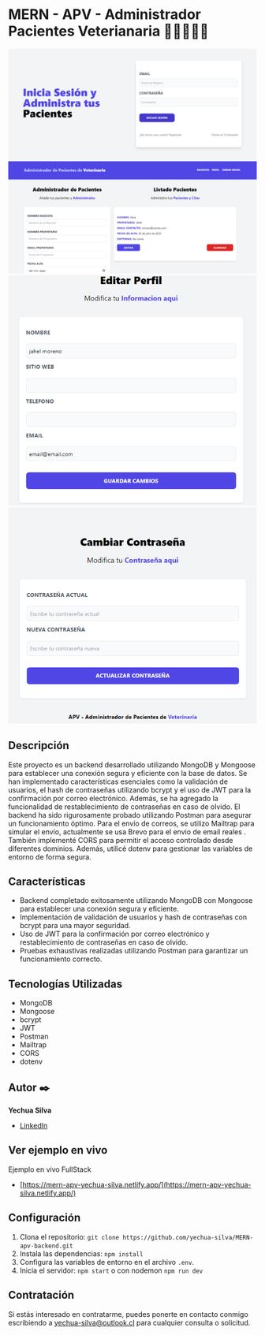<h1>MERN - APV - Administrador Pacientes Veterianaria  🐕‍🦺🐶🧑‍⚕️</h1>
<img src="./img/1.png" alt="inicio de sesion">
<img src="./img/2.png" alt="administrador de pacientes">
<img src="./img/3.png" alt="editar perfil">
<img src="./img/4.png" alt="cambiar constraseña">

## Descripción 
Este proyecto es un backend desarrollado utilizando MongoDB y Mongoose para establecer una conexión segura y eficiente con la base de datos. Se han implementado características esenciales como la validación de usuarios, el hash de contraseñas utilizando bcrypt y el uso de JWT para la confirmación por correo electrónico. Además, se ha agregado la funcionalidad de restablecimiento de contraseñas en caso de olvido. El backend ha sido rigurosamente probado utilizando Postman para asegurar un funcionamiento óptimo.
Para el envío de correos, se utilizo Mailtrap para simular el envío, actualmente se usa Brevo para el envio de email reales . También implementé CORS para permitir el acceso controlado desde diferentes dominios. Además, utilicé dotenv para gestionar las variables de entorno de forma segura.
## Características
- Backend completado exitosamente utilizando MongoDB con Mongoose para establecer una conexión segura y eficiente.
- Implementación de validación de usuarios y hash de contraseñas con bcrypt para una mayor seguridad.
- Uso de JWT para la confirmación por correo electrónico y restablecimiento de contraseñas en caso de olvido.
- Pruebas exhaustivas realizadas utilizando Postman para garantizar un funcionamiento correcto.

## Tecnologías Utilizadas
- MongoDB
- Mongoose
- bcrypt
- JWT
- Postman
- Mailtrap
- CORS
- dotenv

## Autor ✒️
**Yechua Silva**

* [LinkedIn](https://www.linkedin.com/in/yechua-silva/)

## Ver ejemplo en vivo 
Ejemplo en vivo FullStack
- [https://mern-apv-yechua-silva.netlify.app/](https://mern-apv-yechua-silva.netlify.app/)

## Configuración

1. Clona el repositorio: `git clone https://github.com/yechua-silva/MERN-apv-backend.git`
2. Instala las dependencias: `npm install`
3. Configura las variables de entorno en el archivo `.env`.
4. Inicia el servidor: `npm start`  o con nodemon `npm run dev`
  
## Contratación
Si estás interesado en contratarme, puedes ponerte en contacto conmigo escribiendo a yechua-silva@outlook.cl para cualquier consulta o solicitud.
